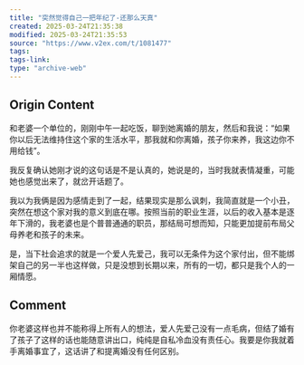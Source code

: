 ```yaml
---
title: "突然觉得自己一把年纪了-还那么天真"
created: 2025-03-24T21:35:38
modified: 2025-03-24T21:35:53
source: "https://www.v2ex.com/t/1081477"
tags:
tags-link:
type: "archive-web"
---
```


## Origin Content

和老婆一个单位的，刚刚中午一起吃饭，聊到她离婚的朋友，然后和我说：“如果你以后无法维持住这个家的生活水平，那我就和你离婚，孩子你来养，我这边你不用给钱”。

我反复确认她刚才说的这句话是不是认真的，她说是的，当时我就表情凝重，可能她也感觉出来了，就岔开话题了。

我以为我俩是因为感情走到了一起，结果现实是那么讽刺，我简直就是一个小丑，突然在想这个家对我的意义到底在哪。按照当前的职业生涯，以后的收入基本是逐年下滑的，我老婆也是个普普通通的职员，那结局可想而知，只能更加提前布局父母养老和孩子的未来。

是，当下社会追求的就是一个爱人先爱己，我可以无条件为这个家付出，但不能绑架自己的另一半也这样做，只是没想到长期以来，所有的一切，都只是我个人的一厢情愿。

## Comment

你老婆这样也并不能称得上所有人的想法，爱人先爱己没有一点毛病，但结了婚有了孩子了这样的话也能随意讲出口，纯纯是自私冷血没有责任心。我要是你我就着手离婚事宜了，这话讲了和提离婚没有任何区别。
